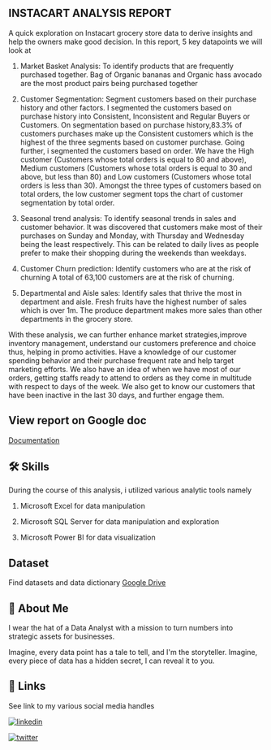 
## INSTACART ANALYSIS REPORT

A quick exploration on Instacart grocery store data to derive insights and help the owners make good decision.
In this report, 5 key datapoints we will look at 
1. Market Basket Analysis: To identify products that are frequently purchased together.
Bag of Organic bananas and Organic hass avocado are the most product pairs being purchased together

2. Customer Segmentation: Segment customers based on their purchase history and other factors.
I segmented the customers based on purchase history into Consistent, Inconsistent and Regular Buyers or Customers.
On segmentation based on purchase history,83.3% of customers purchases make up the Consistent customers which is the highest of the three segments based on customer purchase.
Going further, i segmented the customers based on order. We have the High customer (Customers whose total orders is equal to 80 and above), Medium customers (Customers whose total orders is equal to 30 and above, but less than 80) and Low customers (Customers whose total orders is less than 30). Amongst the three types of customers based on total orders, the low customer segment tops the chart of customer segmentation by total order.

3. Seasonal trend analysis: To identify seasonal trends in sales and customer behavior.
It was discovered that customers make most of their purchases on Sunday and Monday, with Thursday and Wednesday being the least respectively. This can be related to daily lives as people prefer to make their shopping during the weekends than weekdays.

4. Customer Churn prediction: Identify customers who are at the risk of churning
A total of 63,100 customers are at the risk of churning.

5. Departmental and Aisle sales: Identify sales that thrive the most in department and aisle.
Fresh fruits have the highest number of sales which is over 1m.
The produce department makes more sales than other departments in the grocery store.

With these analysis, we can further enhance market strategies,improve inventory management, understand our customers preference and choice thus, helping in promo activities. Have a knowledge of our customer spending behavior and their purchase frequent rate and help target marketing efforts.
We also have an idea of when we have most of our orders, getting staffs ready to attend to orders as they come in multitude with respect to days of the week. We also get to know our customers that have been inactive in the last 30 days, and further engage them.




## View report on Google doc

[Documentation](https://docs.google.com/document/d/15LSnw8Bm3_glCyH67kLcP96oxvli07EXgXai6D1IfO0/edit?addon_store)


## 🛠 Skills
During the course of this analysis, i utilized various analytic tools namely

1. Microsoft Excel for data manipulation

2. Microsoft SQL Server for data manipulation and exploration

3. Microsoft Power BI for data visualization

## Dataset
Find datasets and data dictionary 
[Google Drive](https://drive.google.com/drive/folders/1jr_MmfjuV6WmABMm7tzE70bImhd64XkG)
## 🚀 About Me
I wear the hat of a Data Analyst with a mission to turn numbers into strategic assets for businesses.

Imagine, every data point has a tale to tell, and I'm the storyteller. Imagine, every piece of data has a hidden secret, I can reveal it to you.


## 🔗 Links
See link to my various social media handles

[![linkedin](https://img.shields.io/badge/linkedin-0A66C2?style=for-the-badge&logo=linkedin&logoColor=white)](https://www.linkedin.com/in/charles-onyebuchi/)

[![twitter](https://img.shields.io/badge/twitter-1DA1F2?style=for-the-badge&logo=twitter&logoColor=white)](https://twitter.com/CharlesPeterpa1)

